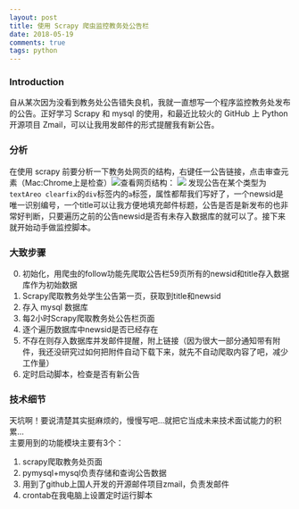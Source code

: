 ```yaml
---
layout: post
title: 使用 Scrapy 爬虫监控教务处公告栏
date: 2018-05-19
comments: true 
tags: python   
---
```


### Introduction
自从某次因为没看到教务处公告错失良机，我就一直想写一个程序监控教务处发布的公告。正好学习 Scrapy 和 mysql 的使用，和最近比较火的 GitHub 上 Python 开源项目 Zmail，可以让我用发邮件的形式提醒我有新公告。

### 分析
在使用 scrapy 前要分析一下教务处网页的结构，右键任一公告链接，点击审查元素（Mac:Chrome上是检查）![][pagestruct]查看网页结构：
![][pagedev] 发现公告在某个类型为`textAreo clearfix`的`div`标签内的`a`标签，属性都帮我们写好了，一个newsid是唯一识别编号，一个title可以让我方便地填充邮件标题，公告是否是新发布的也非常好判断，只要遍历之前的公告newsid是否有未存入数据库的就可以了。接下来就开始动手做监控脚本。
### 大致步骤
0. 初始化，用爬虫的follow功能先爬取公告栏59页所有的newsid和title存入数据库作为初始数据
1. Scrapy爬取教务处学生公告第一页，获取到title和newsid
2. 存入 mysql 数据库
3. 每2小时Scrapy爬取教务处公告栏页面
4. 逐个遍历数据库中newsid是否已经存在
5. 不存在则存入数据库并发邮件提醒，附上链接（因为很大一部分通知带有附件，我还没研究过如何把附件自动下载下来，就先不自动爬取内容了吧，减少工作量）
6. 定时启动脚本，检查是否有新公告

### 技术细节
天坑啊！要说清楚其实挺麻烦的，慢慢写吧...就把它当成未来技术面试能力的积累...  
主要用到的功能模块主要有3个：

1. scrapy爬取教务处页面
2. pymysql+mysql负责存储和查询公告数据
3. 用到了github上国人开发的开源邮件项目zmail，负责发邮件
4. crontab在我电脑上设置定时运行脚本


[pagestruct]: /assets/pagestruct.png
[pagedev]: /assets/pagedev.png